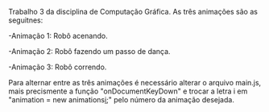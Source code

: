 Trabalho 3 da disciplina de Computação Gráfica.
As três animações são as seguitnes:

  -Animação 1: Robô acenando.
  
  -Animação 2: Robô fazendo um passo de dança.
  
  -Animação 3: Robô correndo.

Para alternar entre as três animações é necessário alterar o arquivo main.js,
mais precismente a função "onDocumentKeyDown" e trocar a letra i em 
"animation = new animations[i]();" pelo número da animação desejada.
